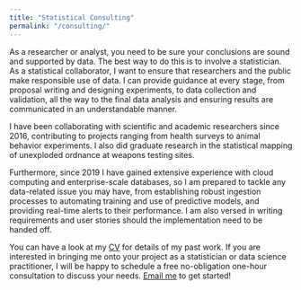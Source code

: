 ```yaml
---
title: "Statistical Consulting"
permalink: "/consulting/"
---
```



As a researcher or analyst, you need to be sure your conclusions are sound and
supported by data. The best way to do this is to involve a statistician. As a
statistical collaborator, I want to ensure that researchers and the public
make responsible use of data. I can provide guidance at every stage, from
proposal writing and designing experiments, to data collection and validation,
all the way to the final data analysis and ensuring results are communicated
in an understandable manner.

I have been collaborating with scientific and academic researchers since 2016,
contributing to projects ranging from health surveys to animal behavior
experiments. I also did graduate research in the statistical mapping of
unexploded ordnance at weapons testing sites.

Furthermore, since 2019 I have gained extensive experience with cloud
computing and enterprise-scale databases, so I am prepared to tackle any
data-related issue you may have, from establishing robust ingestion processes
to automating training and use of predictive models, and providing real-time
alerts to their performance. I am also versed in writing requirements and
user stories should the implementation need to be handed off.

You can have a look at my [CV](../kflagg-cv) for details of my past work.
If you are interested in bringing me onto your project as a statistician or
data science practitioner, I will be happy to schedule a free no-obligation
one-hour consultation to discuss your needs.
[Email me](mailto:flagg.ka@gmail.com) to get started!

